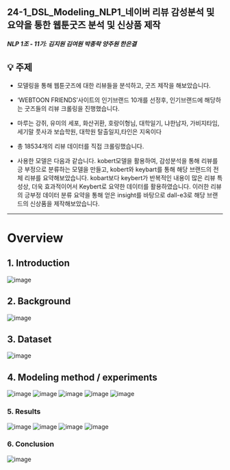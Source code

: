 ## 24-1_DSL_Modeling_NLP1_네이버 리뷰 감성분석 및 요약을 통한 웹툰굿즈 분석 및 신상품 제작
##### NLP 1조 - 11기: 김지원 김여원 박종락 양주원 한은결
## 💡 주제
* 모델링을 통해 웹툰굿즈에 대한 리뷰들을 분석하고, 굿즈 제작을 해보았습니다.
* ‘WEBTOON FRIENDS’사이트의 인기브랜드 10개를 선정후, 인기브랜드에 해당하는 굿즈들의 리뷰 크롤링을 진행했습니다.
* 마루는 강쥐, 유미의 세포, 화산귀환, 호랑이형님, 대학일기, 냐한남자, 가비지타임, 세기말 풋사과 보습학원, 대학원 탈출일지,타인은 지옥이다 
* 총 18534개의 리뷰 데이터를 직접 크롤링했습니다.

* 사용한 모델은 다음과 같습니다.
kobert모델을 활용하여, 감성분석을 통해 리뷰를 긍 부정으로 분류하는 모델을 만들고,
kobert와 keybart를 통해 해당 브랜드의 전체 리뷰를 요약해보았습니다.
kobart보다 keybert가 반복적인 내용이 많은 리뷰 특성상, 더욱 효과적이어서 Keybert로 요약한 데이터를 활용하였습니다.
이러한 리뷰의 긍부정 데이터 분류 요약을 통해 얻은 insight를 바탕으로 dall-e3로 해당 브랜드의 신상품을 제작해보았습니다.
---
# Overview

## 1. Introduction
![image](https://github.com/jwkim808/24-1_DSL_Modeling_NLP1_Webtoon_Merchandise_Analysis/assets/155510322/0fab4cd5-882b-4e50-81ca-1640bbcf1772)


## 2. Background
![image](https://github.com/jwkim808/24-1_DSL_Modeling_NLP1_Webtoon_Merchandise_Analysis/assets/155510322/ecd11e1c-25c3-4e2c-b59d-871566709eee)


## 3. Dataset
![image](https://github.com/jwkim808/24-1_DSL_Modeling_NLP1_Webtoon_Merchandise_Analysis/assets/155510322/6ae1cf4e-4006-4ee9-8a1f-219ff758a791)


## 4. Modeling method / experiments
![image](https://github.com/jwkim808/24-1_DSL_Modeling_NLP1_Webtoon_Merchandise_Analysis/assets/155510322/14655993-f567-473d-9403-97f6a4346f4b)
![image](https://github.com/jwkim808/24-1_DSL_Modeling_NLP1_Webtoon_Merchandise_Analysis/assets/155510322/000fdf49-43cf-4ef4-9d10-12cc2d456afe)
![image](https://github.com/jwkim808/24-1_DSL_Modeling_NLP1_Webtoon_Merchandise_Analysis/assets/155510322/438d2fb6-92b3-4273-9603-77f2f7321c9a)
![image](https://github.com/jwkim808/24-1_DSL_Modeling_NLP1_Webtoon_Merchandise_Analysis/assets/155510322/7032208f-5cce-4b7a-b35b-a1d95572993f)
![image](https://github.com/jwkim808/24-1_DSL_Modeling_NLP1_Webtoon_Merchandise_Analysis/assets/155510322/2918f575-34a4-4b88-98cd-7dca45d1f0c2)



### 5. Results
![image](https://github.com/jwkim808/24-1_DSL_Modeling_NLP1_Webtoon_Merchandise_Analysis/assets/155510322/b9940a74-2f7f-4d43-86ee-9ec0dea8493e)
![image](https://github.com/jwkim808/24-1_DSL_Modeling_NLP1_Webtoon_Merchandise_Analysis/assets/155510322/d5722cf3-1f69-42fd-9e96-ab5c6a8da3cc)
![image](https://github.com/jwkim808/24-1_DSL_Modeling_NLP1_Webtoon_Merchandise_Analysis/assets/155510322/a05b0f61-f47b-4724-856b-4967f83dadb4)
![image](https://github.com/jwkim808/24-1_DSL_Modeling_NLP1_Webtoon_Merchandise_Analysis/assets/155510322/292e74e2-20c5-4ca8-b3f0-4c95f161adf2)



### 6. Conclusion
![image](https://github.com/jwkim808/24-1_DSL_Modeling_NLP1_Webtoon_Merchandise_Analysis/assets/155510322/7a16849a-9696-4ce3-9916-4be5916acafb)



